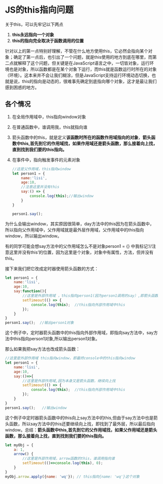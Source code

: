 # JS的this指向问题

关于this，可以先牢记以下两点

1. **this永远指向一个对象**
2. **this的指向完全取决于函数调用的位置**

针对以上的第一点特别好理解，不管在什么地方使用this，它必然会指向某个对象；确定了第一点后，也引出了一个问题，就是this使用的地方到底在哪里，而第二点就解释了这个问题，但关键是在JavaScript语言之中，一切皆对象，运行环境也是对象，所以函数都是在某个对象下运行，而this就是函数运行时所在的对象（环境）。这本来并不会让我们糊涂，但是JavaScript支持运行环境动态切换，也就是说，this的指向是动态的，很难事先确定到底指向哪个对象，这才是最让我们感到困惑的地方。

## 各个情况

1. 在全局作用域中，this指向window对象

2. 在普通函数中，谁调用我，this就指向谁

3. 箭头函数中的this，就是定义**该函数时所在的函数作用域指向的对象**，**箭头函数中this,首先到它的作用域找，如果作用域还是箭头函数，那么接着向上找，直到找到我们要的this指向。**
4. 在事件中，指向触发事件的元素对象
   ~~~js
   //这是父作用域，this指向window
   let person1 = {
       name:'lisi',
       age:10,
       //注意这里并没有this
       say:() => {
           console.log(this);//输出window
       }
   }
   
   person1.say();
   ~~~



为什么会输出window，其实原因很简单，day方法中的this因为在箭头函数中，所以指向父作用域中，父作用域就是最外层作用域，父作用域中的this指向window，所以输出window。

有的同学可能会想say方法中的父作用域怎么不是对象person1 = {} 中我标记‘//注意这里并没有this’的位置，因为这里是个对象，对象中有属性，方法，但并没有this。

接下来我们把它改成定时器使用箭头函数的方式：

~~~js
let person1 = {
    name:'lisi',
    age:10,
    say:function(){
        //这里是外部作用域 ，this指向person1(因为person1调用的say）,即箭头函数中的this指向person1
        setTimeout(() => {
            console.log(this);  //this指向外部作用域中this
        });
    }
}
person1.say();  //输出person1对象

~~~

这个例子中，定时器箭头函数中的this指向外部作用域，即指向say方法中，say方法中this指向person1对象,所以输出person1对象。

那么如果我把say方法也改成箭头函数：

~~~js
//这里是外部作用域 this指向window，即最终console中的this指向window
let person1 = {
    name:'lisi',
    age:10,
    say:()=>{
        //这里是外部作用域,因为本身又是箭头函数，继续向上找
        setTimeout(() => {
            console.log(this);  //this指向外部作用域中this
        });
    }
}
person1.say();   //输出window
~~~

这个例子中定时器箭头函数中的this向上say方法中的this,但由于say方法中也是箭头函数，所以say方法中的this还要继续向上找，即找到了最外层，所以最后指向window。总结：**箭头函数中this,首先到它的父作用域找，如果父作用域还是箭头函数，那么接着向上找，直到找到我们要的this指向。**

```js
let myObj = {
    a: 1,
    arrow() {
        //这里是外部作用域，arrow函数的this，谁调用指向谁
        setTimeout(()=>console.log(this), 0);
    }
}
myObj.arrow.apply({name: 'wq'}); // this指向{name: 'wq'}这个对象
```

